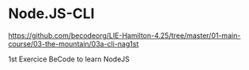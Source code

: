 # Node.JS-CLI
https://github.com/becodeorg/LIE-Hamilton-4.25/tree/master/01-main-course/03-the-mountain/03a-cli-nag1st 

1st Exercice BeCode 
to learn NodeJS
